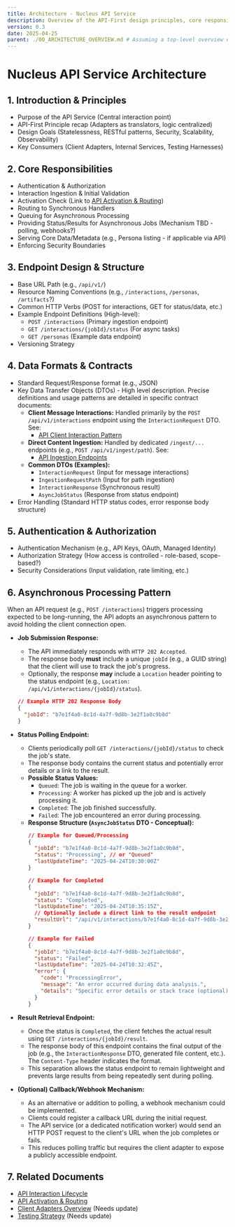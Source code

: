 ```yaml
---
title: Architecture - Nucleus API Service
description: Overview of the API-First design principles, core responsibilities, endpoint structure, security model, and interaction patterns for the Nucleus API service.
version: 0.3
date: 2025-04-25
parent: ./00_ARCHITECTURE_OVERVIEW.md # Assuming a top-level overview exists
---
```


# Nucleus API Service Architecture

## 1. Introduction & Principles

*   Purpose of the API Service (Central interaction point)
*   API-First Principle recap (Adapters as translators, logic centralized)
*   Design Goals (Statelessness, RESTful patterns, Security, Scalability, Observability)
*   Key Consumers (Client Adapters, Internal Services, Testing Harnesses)

## 2. Core Responsibilities

*   Authentication & Authorization
*   Interaction Ingestion & Initial Validation
*   Activation Check (Link to [API Activation & Routing](./Processing/Orchestration/ARCHITECTURE_ORCHESTRATION_ROUTING.md))
*   Routing to Synchronous Handlers
*   Queuing for Asynchronous Processing
*   Providing Status/Results for Asynchronous Jobs (Mechanism TBD - polling, webhooks?)
*   Serving Core Data/Metadata (e.g., Persona listing - if applicable via API)
*   Enforcing Security Boundaries

## 3. Endpoint Design & Structure

*   Base URL Path (e.g., `/api/v1/`)
*   Resource Naming Conventions (e.g., `/interactions`, `/personas`, `/artifacts`?)
*   Common HTTP Verbs (POST for interactions, GET for status/data, etc.)
*   Example Endpoint Definitions (High-level):
    *   `POST /interactions` (Primary ingestion endpoint)
    *   `GET /interactions/{jobId}/status` (For async tasks)
    *   `GET /personas` (Example data endpoint)
*   Versioning Strategy

## 4. Data Formats & Contracts

*   Standard Request/Response format (e.g., JSON)
*   Key Data Transfer Objects (DTOs) - High level description. Precise definitions and usage patterns are detailed in specific contract documents:
    *   **Client Message Interactions:** Handled primarily by the `POST /api/v1/interactions` endpoint using the `InteractionRequest` DTO. See:
        *   [API Client Interaction Pattern](./Api/ARCHITECTURE_API_CLIENT_INTERACTION.md)
    *   **Direct Content Ingestion:** Handled by dedicated `/ingest/...` endpoints (e.g., `POST /api/v1/ingest/path`). See:
        *   [API Ingestion Endpoints](./Api/ARCHITECTURE_API_INGESTION.md)
    *   **Common DTOs (Examples):**
        *   `InteractionRequest` (Input for message interactions)
        *   `IngestionRequestPath` (Input for path ingestion)
        *   `InteractionResponse` (Synchronous result)
        *   `AsyncJobStatus` (Response from status endpoint)
*   Error Handling (Standard HTTP status codes, error response body structure)

## 5. Authentication & Authorization

*   Authentication Mechanism (e.g., API Keys, OAuth, Managed Identity)
*   Authorization Strategy (How access is controlled - role-based, scope-based?)
*   Security Considerations (Input validation, rate limiting, etc.)

## 6. Asynchronous Processing Pattern

When an API request (e.g., `POST /interactions`) triggers processing expected to be long-running, the API adopts an asynchronous pattern to avoid holding the client connection open.

*   **Job Submission Response:**
    *   The API immediately responds with `HTTP 202 Accepted`.
    *   The response body **must** include a unique `jobId` (e.g., a GUID string) that the client will use to track the job's progress.
    *   Optionally, the response **may** include a `Location` header pointing to the status endpoint (e.g., `Location: /api/v1/interactions/{jobId}/status`).
    ```json
    // Example HTTP 202 Response Body
    {
      "jobId": "b7e1f4a0-8c1d-4a7f-9d8b-3e2f1a0c9b8d"
    }
    ```

*   **Status Polling Endpoint:**
    *   Clients periodically poll `GET /interactions/{jobId}/status` to check the job's state.
    *   The response body contains the current status and potentially error details or a link to the result.
    *   **Possible Status Values:**
        *   `Queued`: The job is waiting in the queue for a worker.
        *   `Processing`: A worker has picked up the job and is actively processing it.
        *   `Completed`: The job finished successfully.
        *   `Failed`: The job encountered an error during processing.
    *   **Response Structure (`AsyncJobStatus` DTO - Conceptual):**
        ```json
        // Example for Queued/Processing
        {
          "jobId": "b7e1f4a0-8c1d-4a7f-9d8b-3e2f1a0c9b8d",
          "status": "Processing", // or "Queued"
          "lastUpdateTime": "2025-04-24T10:30:00Z"
        }

        // Example for Completed
        {
          "jobId": "b7e1f4a0-8c1d-4a7f-9d8b-3e2f1a0c9b8d",
          "status": "Completed",
          "lastUpdateTime": "2025-04-24T10:35:15Z",
          // Optionally include a direct link to the result endpoint
          "resultUrl": "/api/v1/interactions/b7e1f4a0-8c1d-4a7f-9d8b-3e2f1a0c9b8d/result"
        }

        // Example for Failed
        {
          "jobId": "b7e1f4a0-8c1d-4a7f-9d8b-3e2f1a0c9b8d",
          "status": "Failed",
          "lastUpdateTime": "2025-04-24T10:32:45Z",
          "error": {
            "code": "ProcessingError",
            "message": "An error occurred during data analysis.",
            "details": "Specific error details or stack trace (optional)"
          }
        }
        ```

*   **Result Retrieval Endpoint:**
    *   Once the status is `Completed`, the client fetches the actual result using `GET /interactions/{jobId}/result`.
    *   The response body of this endpoint contains the final output of the job (e.g., the `InteractionResponse` DTO, generated file content, etc.). The `Content-Type` header indicates the format.
    *   This separation allows the status endpoint to remain lightweight and prevents large results from being repeatedly sent during polling.

*   **(Optional) Callback/Webhook Mechanism:**
    *   As an alternative or addition to polling, a webhook mechanism could be implemented.
    *   Clients could register a callback URL during the initial request.
    *   The API service (or a dedicated notification worker) would send an HTTP POST request to the client's URL when the job completes or fails.
    *   This reduces polling traffic but requires the client adapter to expose a publicly accessible endpoint.

## 7. Related Documents

*   [API Interaction Lifecycle](./Processing/Orchestration/ARCHITECTURE_ORCHESTRATION_INTERACTION_LIFECYCLE.md)
*   [API Activation & Routing](./Processing/Orchestration/ARCHITECTURE_ORCHESTRATION_ROUTING.md)
*   [Client Adapters Overview](./ClientAdapters/ARCHITECTURE_CLIENT_ADAPTERS.md) (Needs update)
*   [Testing Strategy](./Testing/ARCHITECTURE_TESTING.md) (Needs update)